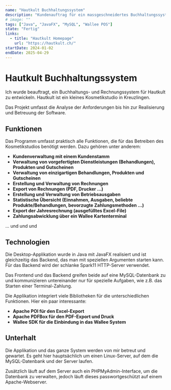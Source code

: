 ```yaml
---
name: "Hautkult Buchhaltungssystem"
description: "Kundenauftrag für ein massgeschneidertes Buchhaltungssystem"
# image: ""
tags: ["Java", "JavaFX", "MySQL", "Wallee POS"]
state: "Fertig"
links:
  - title: "Hautkult Homepage"
    url: "https://hautkult.ch/"
startDate: 2024-01-02
endDate: 2025-04-29
---
```


# Hautkult Buchhaltungssystem
Ich wurde beauftragt, ein Buchhaltungs- und Rechnungssystem für Hautkult zu entwickeln.
Hautkult ist ein kleines Kosmetikstudio in Kreuzlingen.

Das Projekt umfasst die Analyse der Anforderungen bis hin zur Realisierung und Betreuung der Software.

## Funktionen
Das Programm umfasst praktisch alle Funktionen, die für das Betreiben des Kosmetikstudios benötigt werden.
Dazu gehören unter anderem:
- **Kundenverwaltung mit einem Kundenstamm**
- **Verwaltung von vorgefertigten Dienstleistungen (Behandlungen), Produkten und Gutscheinen**
- **Verwaltung von einzigartigen Behandlungen, Produkten und Gutscheinen**
- **Erstellung und Verwaltung von Rechnungen**
- **Export von Rechnungen (PDF, Drucker ...)**
- **Erstellung und Verwaltung von Betriebsausgaben**
- **Statistische Übersicht (Einnahmen, Ausgaben, beliebte Produkte/Behandlungen, bevorzugte Zahlungsmethoden ...)**
- **Export der Jahresrechnung (ausgefülltes Excel-File)**
- **Zahlungsabwicklung über ein Wallee Kartenterminal**

... und und und

## Technologien
Die Desktop-Applikation wurde in Java mit JavaFX realisiert und ist gleichzeitig das Backend, das man mit speziellen Argumenten starten kann.
Für das Backend wird der schlanke Spark11 HTTP-Server verwendet.

Das Frontend und das Backend greifen beide auf eine MySQL-Datenbank zu und kommunizieren untereinander nur für spezielle Aufgaben, wie z.B. das Starten einer Terminal-Zahlung.

Die Applikation integriert viele Bibliotheken für die unterschiedlichen Funktionen. Hier ein paar interessante:
- **Apache POI für den Excel-Export**
- **Apache PDFBox für den PDF-Export und Druck**
- **Wallee SDK für die Einbindung in das Wallee System**

## Unterhalt
Die Applikation und das ganze System werden von mir betreut und gewartet.
Es geht hier hauptsächlich um einen Linux-Server, auf dem die MySQL-Datenbank und der Server laufen.

Zusätzlich läuft auf dem Server auch ein PHPMyAdmin-Interface, um die Datenbank zu verwalten, jedoch läuft dieses passwortgeschützt auf einem Apache-Webserver.